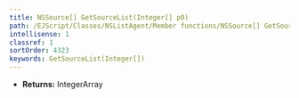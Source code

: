 ```yaml
---
title: NSSource[] GetSourceList(Integer[] p0)
path: /EJScript/Classes/NSListAgent/Member functions/NSSource[] GetSourceList(Integer[] p_0)
intellisense: 1
classref: 1
sortOrder: 4323
keywords: GetSourceList(Integer[])
---
```



* **Returns:** IntegerArray


